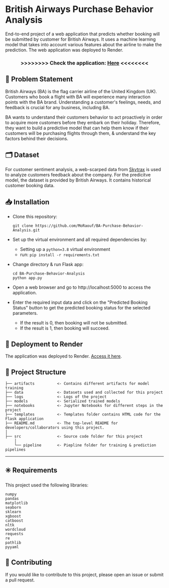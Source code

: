 # British Airways Purchase Behavior Analysis

End-to-end project of a web application that predicts whether booking will be submitted by customer for British Airways. It uses a machine learning model that takes into account various features about the airline to make the prediction. The web application was deployed to Render.

### <center>>>>>>>>> **Check the application: [Here](https://ba-purchase-analysis.onrender.com/)** <<<<<<<< </center>

🚩 Problem Statement
---
British Airways (BA) is the flag carrier airline of the United Kingdom (UK). Customers who book a flight with BA will experience many interaction points with the BA brand. Understanding a customer's feelings, needs, and feedback is crucial for any business, including BA.

BA wants to understand their customers behavior to act proactively in order to acquire more customers before they embark on their holiday. Therefore, they want to build a predictive model that can help them know if their customers will be purchasing flights through them, & understand the key factors behind their decisions.

🗂️ Dataset
---
For customer sentiment analysis, a web-scarped data from [Skytrax](https://www.airlinequality.com/) is used to analyze customers feedback about the company.
For the predicitve model, the dataset is provided by British Airways. It contains historical customer booking data.

📥 Installation
---
* Clone this repository:
    ```
    git clone https://github.com/MoRaouf/BA-Purchase-Behavior-Analysis.git
    ```
* Set up the virtual environment and all required dependencies by:
  * Setting up a `python=3.8` virtual environment
  * run: `pip install -r requirements.txt`

* Change directory & run Flask app:
    ```
    cd BA-Purchase-Behavior-Analysis
    python app.py
    ```
* Open a web browser and go to http://localhost:5000 to access the application.

* Enter the required input data and click on the "Predicted Booking Status" button to get the predicted booking status for the selected parameters.
    * If the result is 0, then booking will not be submitted.
    * If the result is 1, then booking will succeed.

🔗 Deployment to Render
---
The application was deployed to Render. [Access it here](https://ba-purchase-analysis.onrender.com/).


📁 Project Structure
---

    ├── artifacts          <- Contains different artifacts for model training
    ├── data               <- Datasets used and collected for this project
    ├── logs               <- Logs of the project
    ├── models             <- Serialized trained models
    ├── notebooks          <- Jupyter Notebooks for different steps in the project
    ├── templates          <- Templates folder contains HTML code for the Flask application
    ├── README.md          <- The top-level README for developers/collaborators using this project.
    │   
    ├── src                <- Source code folder for this project
        │   
        └── pipeline       <- Piepline folder for training & prediction pipelines

--------

✳️ Requirements
---
This project used the following libraries:
```
numpy
pandas
matplotlib
seaborn
sklearn
xgboost
catboost
nltk
wordcloud
requests
re
pathlib
pyyaml
```

🫶 Contributing
---
If you would like to contribute to this project, please open an issue or submit a pull request.